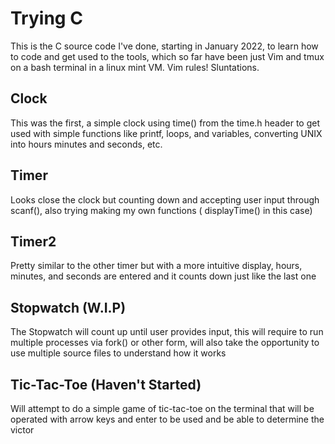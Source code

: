 # Trying C
This is the C source code I've done, starting in January 2022, to learn how to code and get used to the tools, which so far have been just Vim and tmux on a bash terminal in a linux mint VM.
Vim rules!
Sluntations.

## Clock
This was the first, a simple clock using time() from the time.h header to get used with simple functions like printf, loops, and variables, converting UNIX into hours minutes and seconds, etc.

## Timer
Looks close the clock but counting down and accepting user input through scanf(), also trying making my own functions ( displayTime() in this case)

## Timer2
Pretty similar to the other timer but with a more intuitive display, hours, minutes, and seconds are entered and it counts down just like the last one

## Stopwatch (W.I.P)
The Stopwatch will count up until user provides input, this will require to run multiple processes via fork() or other form, will also take the opportunity to use multiple source files to understand how it works

## Tic-Tac-Toe (Haven't Started)
Will attempt to do a simple game of tic-tac-toe on the terminal that will be operated with arrow keys and enter to be used and be able to determine the victor
